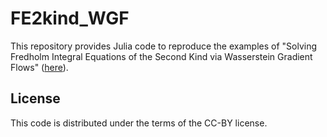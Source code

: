 # FE2kind_WGF

This repository provides Julia code to reproduce the examples of "Solving Fredholm Integral Equations of the Second Kind via Wasserstein Gradient Flows"
([here]()).

## License 
This code is distributed under the terms of the CC-BY license.
